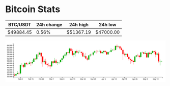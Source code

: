 # Bitcoin Stats

BTC/USDT|24h change|24h high|24h low|
|---|---|---|---|
|$49884.45|0.56%|$51367.19|$47000.00|

<img src="./chart.svg">
